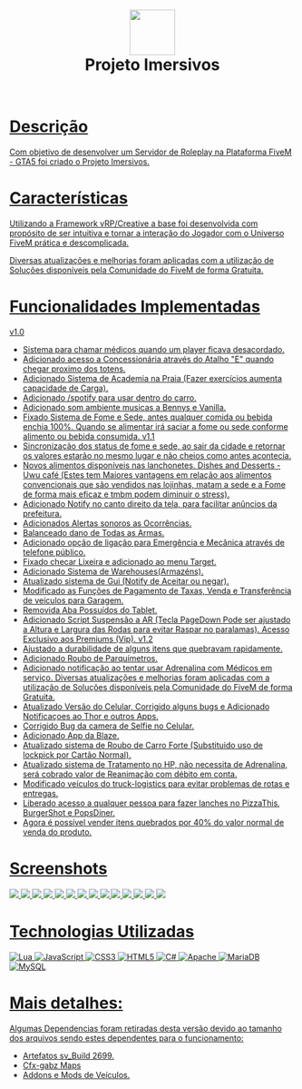 <div align="center">
      <h1> <img src="https://cdn.discordapp.com/attachments/976129252359557170/978699430645596230/logo4.png" width="80px"><br/>Projeto Imersivos </h1>
     </div>
<p align="center"> <a href="discord.gg/fN8DM9brCN" target="_blank"><img alt="" src="https://img.shields.io/badge/Website-EA4C89?style=normal&logo=dribbble&logoColor=white" style="vertical-align:center" /></a> <a href="imersivosrp" target="_blank"><img alt="" src="https://img.shields.io/badge/Instagram-E4405F?style=normal&logo=instagram&logoColor=white"  </p>

# Descrição
Com objetivo de desenvolver um Servidor de Roleplay na Plataforma FiveM - GTA5 foi criado o Projeto Imersivos.

# Características
Utilizando a Framework vRP/Creative a base foi desenvolvida com propósito de ser intuitiva e tornar a interação do Jogador com o Universo FiveM prática e descomplicada.

Diversas atualizações e melhorias foram aplicadas com a utilização de Soluções disponíveis pela Comunidade do FiveM de forma Gratuita.

# Funcionalidades Implementadas
v1.0
- Sistema para chamar médicos quando um player ficava desacordado.
- Adicionado acesso a Concessionária através do Atalho "E" quando chegar proximo dos totens.
- Adicionado Sistema de Academia na Praia (Fazer exercícios aumenta capacidade de Carga).
- Adicionado /spotify para usar dentro do carro.
- Adicionado som ambiente musicas a Bennys e Vanilla.
- Fixado Sistema de Fome e Sede, antes qualquer comida ou bebida enchia 100%. Quando se alimentar irá saciar a fome ou sede conforme alimento ou bebida consumida.
v1.1
- Sincronização dos status de fome e sede, ao sair da cidade e retornar os valores estarão no mesmo lugar e não cheios como antes acontecia.
- Novos alimentos disponíveis nas lanchonetes. Dishes and Desserts - Uwu café (Estes tem Maiores vantagens em relação aos alimentos convencionais que são vendidos nas lojinhas, matam a sede e a Fome de forma mais eficaz e tmbm podem diminuir o stress). 
- Adicionado Notify no canto direito da tela, para facilitar anûncios da prefeitura.
- Adicionados Alertas sonoros as Ocorrências.
- Balanceado dano de Todas as Armas.
- Adicionado opção de ligação para Emergência e Mecânica através de telefone público. 
- Fixado checar Lixeira e adicionado ao menu Target.
- Adicionado Sistema de Warehouses(Armazéns).
- Atualizado sistema de Gui (Notify de Aceitar ou negar).
- Modificado as Funções de Pagamento de Taxas, Venda e Transferência de veículos para Garagem.
- Removida Aba Possuídos do Tablet.
- Adicionado Script Suspensão a AR (Tecla PageDown Pode ser ajustado a Altura e Largura das Rodas para evitar Raspar no paralamas). Acesso Exclusivo aos Premiums (Vip).
v1.2
- Ajustado a durabilidade de alguns itens que quebravam rapidamente.
- Adicionado Roubo de Parquímetros.
- Adicionado notificação ao tentar usar Adrenalina com Médicos em serviço.
Diversas atualizações e melhorias foram aplicadas com a utilização de Soluções disponíveis pela Comunidade do FiveM de forma Gratuita.
- Atualizado Versão do Celular, Corrigido alguns bugs e Adicionado Notificaçoes ao Thor e outros Apps.
- Corrigido Bug da camera de Selfie no Celular.
- Adicionado App da Blaze.
- Atualizado sistema de Roubo de Carro Forte (Substituido uso de lockpick por Cartão Normal).
- Atualizado sistema de Tratamento no HP, não necessita de Adrenalina, será cobrado valor de Reanimação com débito em conta.
- Modificado veículos do truck-logistics para evitar problemas de rotas e entregas.
- Liberado acesso a qualquer pessoa para fazer lanches no PizzaThis, BurgerShot e PopsDiner.
- Agora é possível vender itens quebrados por 40% do valor normal de venda do produto.


# Screenshots
 <img src="https://cdn.discordapp.com/attachments/1002995150324244510/1004975243133190164/FiveM_b2612_GTAProcess_6WaEgcB6ML.png"> <img src="https://media.discordapp.net/attachments/1002995150324244510/1020541077003976704/unknown.png?width=1332&height=676"> <img src="https://cdn.discordapp.com/attachments/1002995150324244510/1022343497589735485/moto2.png"> <img src="https://cdn.discordapp.com/attachments/983342937696010383/1023043681005097034/unknown.png"> <img src="https://media.discordapp.net/attachments/824714871732043776/980980041896837150/unknown.png"> <img src="https://images-ext-2.discordapp.net/external/EihDWR3tQe6FCmJL0tvkei6toKw-c_6Mj5X2wzkccqw/https/i.imgur.com/8SQMOI1.png?width=978&height=676"> <img src="https://images-ext-1.discordapp.net/external/XkdUuPus8QiAMlP2lKc1wvWSOauZXbtU72cdwguRnBI/https/i.imgur.com/KXxSdI1.png?width=1059&height=676"> <img src="https://images-ext-1.discordapp.net/external/lmZSnHHQONBXujcEtS1FhYyVWE7N2rYT-4mu-lfj4cM/https/i.imgur.com/3tL92oX.png?width=1196&height=676"> <img src="https://images-ext-2.discordapp.net/external/-C3nD5oZ0SH7_cnhEuSz2NdymfD8bz_jpH-9STrcQh4/https/i.imgur.com/o9IsAQl.png?width=1141&height=676"> <img src="https://images-ext-1.discordapp.net/external/hADC95SMnE0qfzoiLc086DDSQwit-EYW98FXyan3yRg/https/i.imgur.com/U3TC0gI.jpeg?width=1285&height=676"> <img src="https://images-ext-2.discordapp.net/external/qrNzoXNbdLv1tflZB-TK9oA1dKUGQGbJ545Fm9Xt_pA/https/i.imgur.com/SCRbLc6.png?width=551&height=676"> <img src="https://images-ext-2.discordapp.net/external/7njpoa6qw8RPf2ch6n-8uw721DDaevl-dWK-iiEMNQE/https/i.imgur.com/No6RelV.png?width=561&height=676"> <img src="https://images-ext-1.discordapp.net/external/tEl0NvupIKoaAB50n8kJJHGSUjx5Rae35ar4uSIt94k/https/img.gta5-mods.com/q95/images/messer-wheels-rimpack-stretched-tire/274858-20220918183224_1.jpg?width=1202&height=676"> <img src="https://i.imgur.com/Jq0g3P8.png"> 
# Technologias Utilizadas
 ![Lua](https://img.shields.io/badge/lua-%232C2D72.svg?style=for-the-badge&logo=lua&logoColor=white) ![JavaScript](https://img.shields.io/badge/javascript-%23323330.svg?style=for-the-badge&logo=javascript&logoColor=%23F7DF1E) ![CSS3](https://img.shields.io/badge/css3-%231572B6.svg?style=for-the-badge&logo=css3&logoColor=white) ![HTML5](https://img.shields.io/badge/html5-%23E34F26.svg?style=for-the-badge&logo=html5&logoColor=white) ![C#](https://img.shields.io/badge/c%23-%23239120.svg?style=for-the-badge&logo=c-sharp&logoColor=white) ![Apache](https://img.shields.io/badge/apache-%23D42029.svg?style=for-the-badge&logo=apache&logoColor=white) ![MariaDB](https://img.shields.io/badge/MariaDB-003545?style=for-the-badge&logo=mariadb&logoColor=white) ![MySQL](https://img.shields.io/badge/mysql-%2300f.svg?style=for-the-badge&logo=mysql&logoColor=white)
      
# Mais detalhes:
Algumas Dependencias foram retiradas desta versão devido ao tamanho dos arquivos sendo estes dependentes para o funcionamento:
- Artefatos sv_Build 2699.
- Cfx-gabz Maps
- Addons e Mods de Veículos.




      
<!-- </> with 💛 by readMD (https://readmd.itsvg.in) -->
    
